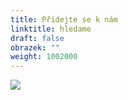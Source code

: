 ```yaml
---
title: Přidejte se k nám
linktitle: hledame
draft: false
obrazek: ""
weight: 1002000
---
```

![](/assets/media/inzerat-1-.jpg)